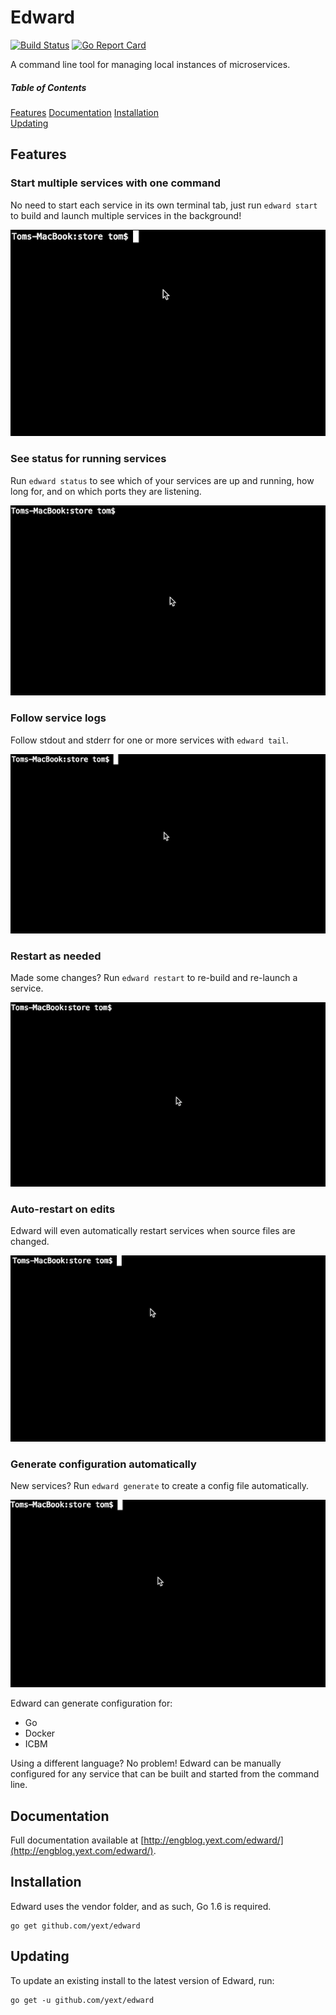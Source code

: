 # Edward

[![Build Status](https://travis-ci.org/yext/edward.svg?branch=master)](https://travis-ci.org/yext/edward)
[![Go Report Card](https://goreportcard.com/badge/github.com/yext/edward)](https://goreportcard.com/report/github.com/yext/edward)

A command line tool for managing local instances of microservices.

##### Table of Contents  
[Features](#features)
[Documentation](#documentation)
[Installation](#installation)  
[Updating](#updating)

## Features

### Start multiple services with one command

No need to start each service in its own terminal tab, just run `edward start` to build and launch multiple
services in the background!

![Starting services](images/start.gif)

### See status for running services

Run `edward status` to see which of your services are up and running, how long for, and on which ports
they are listening.

![View Status](images/status.gif)

### Follow service logs

Follow stdout and stderr for one or more services with `edward tail`.

![Follow logs](images/tail.gif)

### Restart as needed

Made some changes? Run `edward restart` to re-build and re-launch a service.

![Restart services](images/restart.gif)

### Auto-restart on edits

Edward will even automatically restart services when source files are changed.

![Auto-restart when files are edited](images/autorestart.gif)

### Generate configuration automatically

New services? Run `edward generate` to create a config file automatically.

![Generate configuration](images/generate.gif)

Edward can generate configuration for:

* Go
* Docker
* ICBM

Using a different language? No problem! Edward can be manually configured for any
service that can be built and started from the command line.

## Documentation

Full documentation available at [http://engblog.yext.com/edward/](http://engblog.yext.com/edward/).

## Installation

Edward uses the vendor folder, and as such, Go 1.6 is required.

    go get github.com/yext/edward

## Updating

To update an existing install to the latest version of Edward, run:

    go get -u github.com/yext/edward

